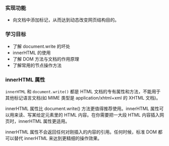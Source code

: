 
### 实现功能

* 向文档中添加标记，从而达到动态改变网页结构目的。


### 学习目标

* 了解 document.write 的坏处
* innerHTML 的使用
* 了解 DOM 方法与文档的作用原理
* 了解常用的节点操作方法


### innerHTML 属性

`innerHTML` 和 `document.write()` 都是 HTML 文档的专有属性和方法，不能用于其他标记语言文档(如 MIME 类型是 application/xhtml+xml 的 XHTML 文档)。

innerHTML 属性比 document.write() 方法更值得推荐使用。innerHTML 属性可以用来读、写某给定元素里的 HTML 内容。在你需要把一大段 HTML 内容插入网页时，innerHTML 属性更适用。

innerHTML 属性不会返回任何对刚插入的内容的引用。任何时候，标准 DOM 都可以替代 innerHTML 来达到更精细的操作效果。

